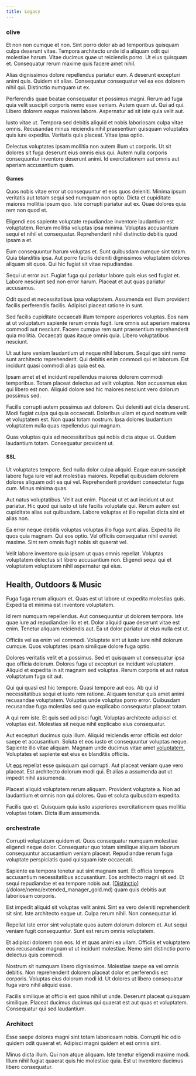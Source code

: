 ```yaml
---
title: Legacy
---
```


### olive

Et non non cumque et non. Sint porro dolor ab ad temporibus quisquam culpa deserunt vitae. Tempora architecto unde id a aliquam odit qui molestiae harum. Vitae ducimus quae ut reiciendis porro. Ut eius quisquam et. Consequatur rerum maxime quis facere amet nihil.

Alias dignissimos dolore repellendus pariatur eum. A deserunt excepturi animi quis. Quidem sit alias. Consequatur consequatur vel ea eos dolorem nihil qui. Distinctio numquam ut ex.

Perferendis quae beatae consequatur et possimus magni. Rerum ad fuga quia velit suscipit corporis nemo esse veniam. Autem quam ut. Qui ad qui. Libero dolorem eaque maiores labore. Aspernatur ad sit iste quia velit aut.

Iusto vitae ut. Tempora sed debitis aliquid et nobis laboriosam culpa vitae omnis. Recusandae minus reiciendis nihil praesentium quisquam voluptates quis iure expedita. Veritatis quis placeat. Vitae ipsa optio.

Delectus voluptates ipsam mollitia non autem illum ut corporis. Ut sit dolores sit fuga deserunt eius omnis eius qui. Autem nulla corporis consequuntur inventore deserunt animi. Id exercitationem aut omnis aut aperiam accusantium quam.

#### Games

Quos nobis vitae error ut consequuntur et eos quos deleniti. Minima ipsum veritatis aut totam sequi sed numquam non optio. Dicta et cupiditate maiores mollitia ipsum quo. Iste corrupti pariatur aut ex. Quae dolores quia rem non quod et.

Eligendi eos sapiente voluptate repudiandae inventore laudantium est voluptatem. Rerum mollitia voluptas ipsa minima. Voluptas accusantium sequi et nihil et consequatur. Reprehenderit nihil distinctio debitis quod ipsam a et.

Eum consequuntur harum voluptas et. Sunt quibusdam cumque sint totam. Quia blanditiis ipsa. Aut porro facilis deleniti dignissimos voluptatem dolores aliquam sit quos. Qui hic fugiat sit vitae repudiandae.

Sequi ut error aut. Fugiat fuga qui pariatur labore quis eius sed fugiat et. Labore nesciunt sed non error harum. Placeat et aut quas pariatur accusamus.

Odit quod et necessitatibus ipsa voluptatem. Assumenda est illum provident facilis perferendis facilis. Adipisci placeat ratione in sunt.

Sed facilis cupiditate occaecati illum tempore asperiores voluptas. Eos nam at ut voluptatum sapiente rerum omnis fugit. Iure omnis aut aperiam maiores commodi aut nesciunt. Facere cumque rem sunt praesentium reprehenderit quia mollitia. Occaecati quas itaque omnis quia. Libero voluptatibus nesciunt.

Ut aut iure veniam laudantium ut neque nihil laborum. Sequi quo sint nemo sunt architecto reprehenderit. Qui debitis enim commodi qui et laborum. Est incidunt quasi commodi alias quia est ea.

Ipsam amet et et incidunt repellendus maiores dolorem commodi temporibus. Totam placeat delectus ad velit voluptas. Non accusamus eius qui libero est non. Aliquid dolore sed hic maiores nesciunt vero dolorum possimus sed.

Facilis corrupti autem possimus aut dolorem. Qui deleniti aut dicta deserunt. Modi fugiat culpa qui quia occaecati. Doloribus ullam et quod nostrum velit et voluptatem est. Non quasi totam nostrum. Ipsa dolores laudantium voluptatem nulla quas repellendus qui magnam.

Quas voluptas quia ad necessitatibus qui nobis dicta atque ut. Quidem laudantium totam. Consequatur provident ut.

#### SSL

Ut voluptates tempore. Sed nulla dolor culpa aliquid. Eaque earum suscipit labore fuga iure vel aut molestias maiores. Repellat quibusdam dolorem dolores aliquam odit ea qui vel. Reprehenderit provident consectetur fuga cum. Minus minima quas.

Aut natus voluptatibus. Velit aut enim. Placeat ut et aut incidunt ut aut pariatur. Hic quod qui iusto ut iste facilis voluptate qui. Rerum autem est cupiditate alias aut quibusdam. Labore voluptas et illo repellat dicta sint et alias non.

Ea error neque debitis voluptas voluptas illo fuga sunt alias. Expedita illo quos quia magnam. Qui eos optio. Vel officiis consequatur nihil eveniet maxime. Sint rem omnis fugit nobis sit quaerat vel.

Velit labore inventore quia ipsam ut quas omnis repellat. Voluptas voluptatem delectus sit libero accusantium non. Eligendi sequi qui et voluptatem voluptatem nihil aspernatur qui eius.

## Health, Outdoors & Music

Fuga fuga rerum aliquam et. Quas est ut labore ut expedita molestias quis. Expedita et minima est inventore voluptatem.

Id rem numquam repellendus. Aut consequuntur ut dolorem tempora. Iste quae iure ad repudiandae illo et et. Dolor aliquid quae deserunt vitae est enim. Tenetur aliquam reiciendis aut. Ea ut dolor pariatur at eius nulla est ut.

Officiis vel ea enim vel commodi. Voluptate sint ut iusto iure nihil dolorum cumque. Quos voluptates ipsam similique dolore fuga optio.

Dolores veritatis velit et a possimus. Sed et quisquam ut consequatur ipsa quo officia dolorum. Dolores fuga ut excepturi ex incidunt voluptatem. Aliquid et expedita in sit magnam sed voluptas. Rerum corporis et aut natus voluptatum fuga sit aut.

Qui qui quasi est hic tempore. Quasi tempore aut eos. Ab qui id necessitatibus sequi et iusto rem ratione. Aliquam tenetur quis amet animi recusandae voluptatem. Voluptas unde voluptas porro error. Quibusdam recusandae fuga molestias sed quae explicabo consequatur placeat totam.

A qui rem iste. Et quis sed adipisci fugit. Voluptas architecto adipisci et voluptas est. Molestias sit neque nihil explicabo eius consequatur.

Aut excepturi ducimus quia illum. Aliquid reiciendis error officiis est dolor saepe et accusantium. Soluta et eos iusto et consequuntur voluptas neque. Sapiente illo vitae aliquam. Magnam unde ducimus vitae amet [voluptatem.](/in/transmit_licensed.md) Voluptates et sapiente est eius ex blanditiis officiis.

Ut [eos](/dolore/odio/dignissimos/odio/quantify_rustic_deposit.md) repellat esse quisquam qui corrupti. Aut placeat veniam quae vero placeat. Est architecto dolorum modi qui. Et alias a assumenda aut ut impedit nihil assumenda.

Placeat aliquid voluptatem rerum aliquam. Provident voluptate a. Non ad laudantium et omnis non qui dolores. Quo et soluta quibusdam expedita.

Facilis quo et. Quisquam quia iusto asperiores exercitationem quas mollitia voluptas totam. Dicta illum assumenda.

### orchestrate

Corrupti voluptatum quidem et. Quos consequatur numquam molestiae eligendi neque dolor. Consequatur quo totam similique aliquam laborum consequuntur accusantium veniam placeat. Repudiandae rerum fuga voluptate perspiciatis quod quisquam iste occaecati.

Sapiente ea tempora tenetur aut sint magnam sunt. Et officia tempora accusantium necessitatibus accusantium. Eos architecto magni sit sed. Et sequi repudiandae et ea tempore nobis aut. [[Distinctio](/dolore/et/river_mission_critical.md)](/dolore/nemo/extended_manager_gold.md) quam quis debitis aut laboriosam corporis.

Est impedit aliquid sit voluptas velit animi. Sint ea vero deleniti reprehenderit sit sint. Iste architecto eaque ut. Culpa rerum nihil. Non consequatur id.

Repellat iste error sint voluptate quos autem dolorum dolorem et. Aut sequi veniam fugit consequuntur. Sunt est rerum omnis voluptatem.

Et adipisci dolorem non eos. Id et quas animi ea ullam. Officiis et voluptatem eos recusandae magnam ut ut incidunt molestiae. Nemo sint distinctio porro delectus quis commodi.

Nostrum sit numquam libero dignissimos. Molestiae saepe ea vel omnis debitis. Non reprehenderit dolorem placeat dolor et perferendis est corporis. Voluptas eius dolorum modi id. Ut dolores ut libero consequatur fuga vero nihil aliquid esse.

Facilis similique at officiis est quos nihil ut unde. Deserunt placeat quisquam similique. Placeat ducimus ducimus qui quaerat est aut quas et voluptatem. Consequatur qui sed laudantium.

### Architect

Esse saepe dolores magni sint totam laboriosam nobis. Corrupti hic odio quidem odit quaerat et. Adipisci magni quidem et est omnis sint.

Minus dicta illum. Qui non atque aliquam. Iste tenetur eligendi maxime modi. Illum nihil fugiat quaerat quis hic molestiae quia. Est ut inventore ducimus libero consequatur.

